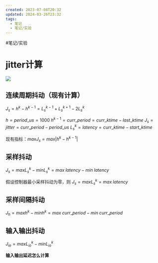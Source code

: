 ```yaml
---
created: 2023-07-08T20:32
updated: 2024-03-26T23:32
tags:
  - 笔记
  - 笔记/实验
---
```

#笔记/实验
# jitter计算


![](https://cdn.jsdelivr.net/gh/wsm6636/pic/202303192000461.png)

## 连续周期抖动（现有计算）

$J_s=h^k-h^{k-1}=L_s^{k-1}+L_s^{k+1}-2L_s^{k}$

$h=period\_{us} = 1000$
$h^{k-1}=curr\_{period} = curr\_{ktime} - last\_{ktime}$
$J_s=jitter = curr\_{period} - period\_{us}$
$L_s^k=latency = curr\_{ktime} - start\_{ktime}$

现有指标：$maxJ_s=max|h^k-h^{k-1}|$
## 采样抖动

$J_s=maxL_s^k-minL_s^k=max\;{latency}-min \;{latency}$

假设控制器最小采样抖动为零，则
$J_s=maxL_s^k=max\;{latency}$

## 采样间隔抖动

$J_h=maxh^k-minh^k=max\;curr\_{period}-min\;curr\_{period}$

## 输入输出抖动

$J_{io}=maxL_{io}^k-minL_{io}^k$

**输入输出延迟怎么计算**
